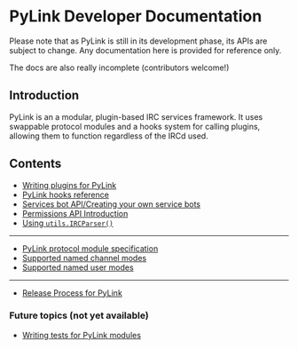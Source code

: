 # PyLink Developer Documentation

Please note that as PyLink is still in its development phase, its APIs are subject to change.
Any documentation here is provided for reference only.

The docs are also really incomplete (contributors welcome!)

## Introduction

PyLink is an a modular, plugin-based IRC services framework. It uses swappable protocol modules and a hooks system for calling plugins, allowing them to function regardless of the IRCd used.

## Contents

- [Writing plugins for PyLink](writing-plugins.md)
- [PyLink hooks reference](hooks-reference.md)
- [Services bot API/Creating your own service bots](services-api.md)
- [Permissions API Introduction](permissions-api.md)
- [Using `utils.IRCParser()`](using-ircparser.md)

----

- [PyLink protocol module specification](pmodule-spec.md)
- [Supported named channel modes](https://raw.githack.com/GLolol/PyLink/devel/docs/modelists/channel-modes.html)
- [Supported named user modes](https://raw.githack.com/GLolol/PyLink/devel/docs/modelists/user-modes.html)

----

- [Release Process for PyLink](release-process.md)

### Future topics (not yet available)
- [Writing tests for PyLink modules](writing-tests.md)

